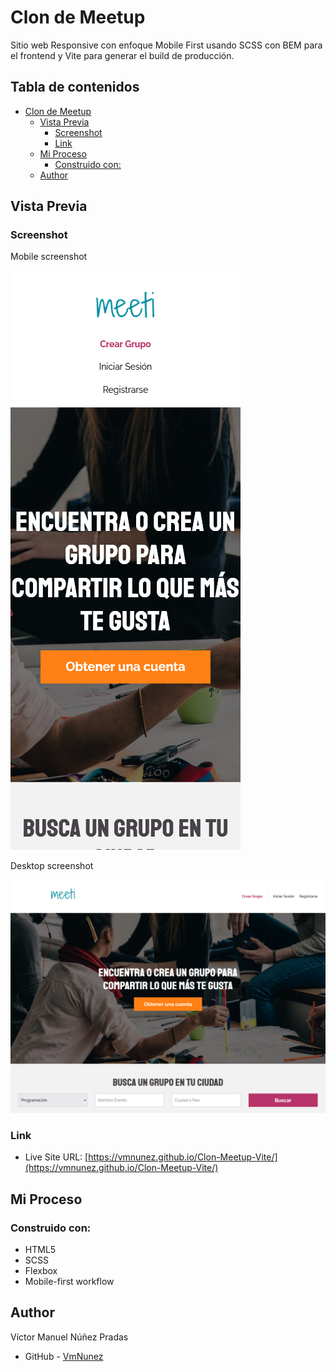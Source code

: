 # Clon de Meetup

Sitio web Responsive con enfoque Mobile First usando SCSS con BEM para el frontend y Vite para generar el build de producción.

## Tabla de contenidos

- [Clon de Meetup](#clon-de-meetup)
  - [Vista Previa](#vista-previa)
    - [Screenshot](#screenshot)
    - [Link](#link)
  - [Mi Proceso](#mi-proceso)
    - [Construido con:](#construido-con)
  - [Author](#author)


## Vista Previa

### Screenshot
Mobile screenshot

![](screenshot/Mobile.png)

Desktop screenshot

![](screenshot/Desktop.png)

### Link

- Live Site URL: [https://vmnunez.github.io/Clon-Meetup-Vite/](https://vmnunez.github.io/Clon-Meetup-Vite/)

## Mi Proceso

### Construido con:

- HTML5 
- SCSS
- Flexbox
- Mobile-first workflow


## Author
Víctor Manuel Núñez Pradas

- GitHub - [VmNunez](https://github.com/VmNunez)
